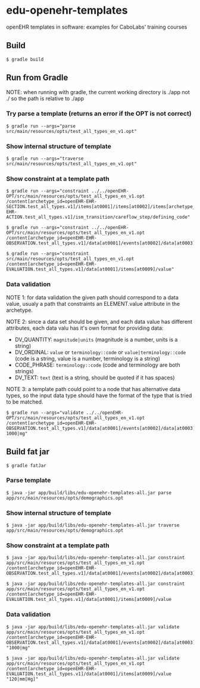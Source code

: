 # edu-openehr-templates

openEHR templates in software: examples for CaboLabs' training courses

## Build

```shell
$ gradle build
```

## Run from Gradle

NOTE: when running with gradle, the current working directory is ./app not ./ so the path is relative to ./app


### Try parse a template (returns an error if the OPT is not correct)

```shell
$ gradle run --args="parse src/main/resources/opts/test_all_types_en_v1.opt"
```


### Show internal structure of template

```shell
$ gradle run --args="traverse src/main/resources/opts/test_all_types_en_v1.opt"
```


### Show constraint at a template path

```shell
$ gradle run --args="constraint ../../openEHR-OPT/src/main/resources/opts/test_all_types_en_v1.opt /content[archetype_id=openEHR-EHR-SECTION.test_all_types.v1]/items[at0001]/items[at0002]/items[archetype_id=openEHR-EHR-ACTION.test_all_types.v1]/ism_transition/careflow_step/defining_code"
```

```shell
$ gradle run --args="constraint ../../openEHR-OPT/src/main/resources/opts/test_all_types_en_v1.opt /content[archetype_id=openEHR-EHR-OBSERVATION.test_all_types.v1]/data[at0001]/events[at0002]/data[at0003]/items[at0013]/value"
```

```shell
$ gradle run --args="constraint src/main/resources/opts/test_all_types_en_v1.opt /content[archetype_id=openEHR-EHR-EVALUATION.test_all_types.v1]/data[at0001]/items[at0009]/value"
```


### Data validation

NOTE 1: for data validation the given path should correspond to a data value, usualy a path that constraints an ELEMENT.value attribute in the archetype.

NOTE 2: since a data set should be given, and each data value has different attributes, each data valu has it's own format for providing data:

- DV_QUANTITY: `magnitude|units` (magnitude is a number, units is a string)
- DV_ORDINAL: `value` or `terminology::code` or `value|terminology::code` (code is a string, value is a number, terminology is a string)
- CODE_PHRASE: `terminology::code` (code and terminology are both strings)
- DV_TEXT: `text` (text is a string, should be quoted if it has spaces)

NOTE 3: a template path could point to a node that has alternative data types, so the input data type should have the format of the type that is tried to be matched.

```shell
$ gradle run --args="validate ../../openEHR-OPT/src/main/resources/opts/test_all_types_en_v1.opt /content[archetype_id=openEHR-EHR-OBSERVATION.test_all_types.v1]/data[at0001]/events[at0002]/data[at0003]/items[at0007]/value 1000|mg"
```


## Build fat jar

```shell
$ gradle fatJar
```


### Parse template

```shell
$ java -jar app/build/libs/edu-openehr-templates-all.jar parse app/src/main/resources/opts/demographics.opt
```


### Show internal structure of template

```shell
$ java -jar app/build/libs/edu-openehr-templates-all.jar traverse app/src/main/resources/opts/demographics.opt 
```


### Show constraint at a template path

```shell
$ java -jar app/build/libs/edu-openehr-templates-all.jar constraint app/src/main/resources/opts/test_all_types_en_v1.opt /content[archetype_id=openEHR-EHR-OBSERVATION.test_all_types.v1]/data[at0001]/events[at0002]/data[at0003]/items[at0007]/value
```

```shell
$ java -jar app/build/libs/edu-openehr-templates-all.jar constraint app/src/main/resources/opts/test_all_types_en_v1.opt /content[archetype_id=openEHR-EHR-EVALUATION.test_all_types.v1]/data[at0001]/items[at0009]/value
```


### Data validation

```shell
$ java -jar app/build/libs/edu-openehr-templates-all.jar validate app/src/main/resources/opts/test_all_types_en_v1.opt /content[archetype_id=openEHR-EHR-OBSERVATION.test_all_types.v1]/data[at0001]/events[at0002]/data[at0003]/items[at0007]/value "1000|mg"
```

```shell
$ java -jar app/build/libs/edu-openehr-templates-all.jar validate app/src/main/resources/opts/test_all_types_en_v1.opt /content[archetype_id=openEHR-EHR-EVALUATION.test_all_types.v1]/data[at0001]/items[at0009]/value "120|mm[Hg]"
```